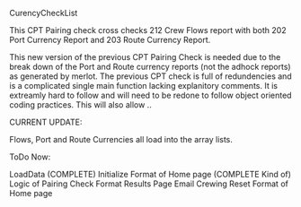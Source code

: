 CurencyCheckList

This CPT Pairing check cross checks 212 Crew Flows report with both 202 Port Currency Report and 203 Route Currency Report.

This new version of the previous CPT Pairing Check is needed due to the break down of the Port and Route currency reports (not the adhock reports) 
as generated by merlot. The previous CPT check is full of redundencies and is a complicated single main function lacking explanitory comments.
It is extreamly hard to follow and will need to be redone to follow object oriented coding practices. This will also allow ..


CURRENT UPDATE:

Flows, Port and Route Currencies all load into the array lists.

ToDo Now:

LoadData (COMPLETE)
Initialize Format of Home page (COMPLETE Kind of)
Logic of Pairing Check 
Format Results Page
Email Crewing
Reset Format of Home page

